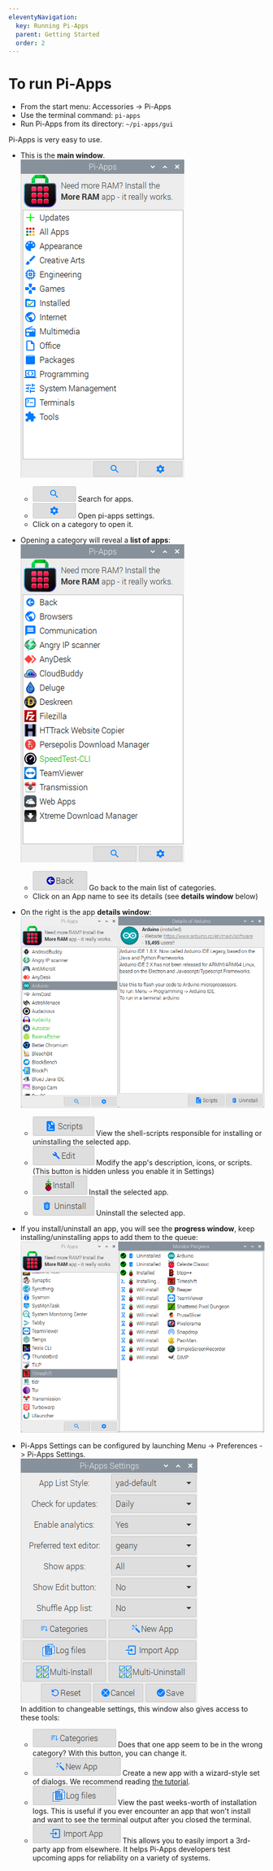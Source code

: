 ```yaml
---
eleventyNavigation:
  key: Running Pi-Apps
  parent: Getting Started
  order: 2
---
```


# To run Pi-Apps
- From the start menu: Accessories -> Pi-Apps
- Use the terminal command: `pi-apps`
- Run Pi-Apps from its directory: `~/pi-apps/gui`

Pi-Apps is very easy to use.  
- This is the **main window**.  
![main window](/img/screenshots/mainwindow.png?raw=true)  
  - ![icon](/img/screenshots/buttons/search.png?raw=true) Search for apps.
  - ![icon](/img/screenshots/buttons/settings.png?raw=true) Open pi-apps settings.
  - Click on a category to open it.
    
- Opening a category will reveal a **list of apps**:  
![app list](/img/screenshots/app%20list.png?raw=true)  
  - ![icon](/img/screenshots/buttons/back2.png?raw=true) Go back to the main list of categories.
  - Click on an App name to see its details (see **details window** below)

- On the right is the app **details window**:  
![details](/img/screenshots/details%20window.png?raw=true)  
  - ![icon](/img/screenshots/buttons/scripts.png?raw=true) View the shell-scripts responsible for installing or uninstalling the selected app.
  - ![icon](/img/screenshots/buttons/edit.png?raw=true) Modify the app's description, icons, or scripts. (This button is hidden unless you enable it in Settings)
  - ![icon](/img/screenshots/buttons/install.png?raw=true) Install the selected app.
  - ![icon](/img/screenshots/buttons/uninstall.png?raw=true) Uninstall the selected app.

- If you install/uninstall an app, you will see the **progress window**, keep installing/uninstalling apps to add them to the queue:  
![details](/img/screenshots/manage.png?raw=true)

- Pi-Apps Settings can be configured by launching Menu -> Preferences -> Pi-Apps Settings.  
![settings](/img/screenshots/settings.png?raw=true)  
In addition to changeable settings, this window also gives access to these tools:
  - ![icon](/img/screenshots/buttons/categories.png?raw=true) Does that one app seem to be in the wrong category? With this button, you can change it.
  - ![icon](/img/screenshots/buttons/new%20app.png?raw=true) Create a new app with a wizard-style set of dialogs. We recommend reading [the tutorial](https://github.com/Botspot/pi-apps/wiki/Creating-an-app).
  - ![icon](/img/screenshots/buttons/log%20files.png?raw=true) View the past weeks-worth of installation logs. This is useful if you ever encounter an app that won't install and want to see the terminal output after you closed the terminal.
  - ![icon](/img/screenshots/buttons/import%20app.png?raw=true) This allows you to easily import a 3rd-party app from elsewhere. It helps Pi-Apps developers test upcoming apps for reliability on a variety of systems.